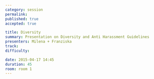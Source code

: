 ```yaml
---
category: session
permalink:
published: true
accepted: true

title: Diversity
summary: Presentation on Diversity and Anti Harassment Guidelines
presenters: Milena + Franziska
track:
difficulty:

date: 2015-04-17 14:45
duration: 45
room: room 1
---
```


